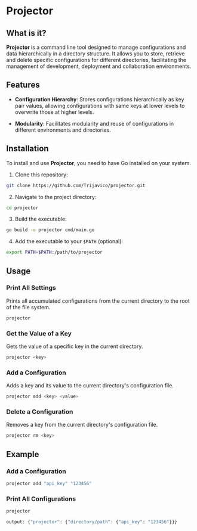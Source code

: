 # Projector

## What is it?
**Projector** is a command line tool designed to manage configurations and data hierarchically in a directory structure. It allows you to store, retrieve and delete specific configurations for different directories, facilitating the management of development, deployment and collaboration environments.

## Features
- **Configuration Hierarchy**: Stores configurations hierarchically as key pair values, allowing configurations with same keys at lower levels to overwrite those at higher levels.

- **Modularity**: Facilitates modularity and reuse of configurations in different environments and directories.

## Installation
To install and use **Projector**, you need to have Go installed on your system.

1. Clone this repository:
 ```bash
 git clone https://github.com/Trijavico/projector.git
 ```

2. Navigate to the project directory:
 ```bash
 cd projector
 ```

3. Build the executable:
 ```bash
 go build -o projector cmd/main.go
 ```

4. Add the executable to your `$PATH` (optional):
 ```bash
 export PATH=$PATH:/path/to/projector
 ```

## Usage
### Print All Settings
Prints all accumulated configurations from the current directory to the root of the file system.

```bash
projector
```

### Get the Value of a Key
Gets the value of a specific key in the current directory.

```bash
projector <key>
```

### Add a Configuration
Adds a key and its value to the current directory's configuration file.

```bash
projector add <key> <value>
```

### Delete a Configuration
Removes a key from the current directory's configuration file.

```bash
projector rm <key>
```

## Example

### Add a Configuration

```bash
projector add "api_key" "123456"
```

### Print All Configurations 

```bash
projector 

output: {"projector": {"directory/path": {"api_key": "123456"}}}
```
